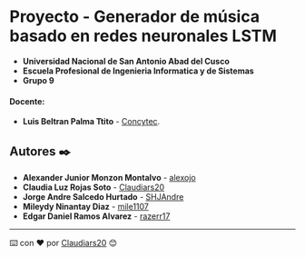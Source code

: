 # Proyecto - Generador de música basado en redes neuronales LSTM
- **Universidad Nacional de San Antonio Abad del Cusco**
- **Escuela Profesional de Ingenieria Informatica y de Sistemas**
- **Grupo 9**
#### Docente:
- **Luis Beltran Palma Ttito** - [Concytec](http://dina.concytec.gob.pe/appDirectorioCTI/VerDatosInvestigador.do;jsessionid=0a57f731d8f19e91a96dd3446392?id_investigador=11794).

## Autores ✒️
* **Alexander Junior Monzon Montalvo** - [alexojo](https://github.com/alexojo)
* **Claudia Luz Rojas Soto** - [Claudiars20](https://github.com/Claudiars20)
* **Jorge Andre Salcedo Hurtado** - [SHJAndre](https://github.com/SHJAndre)
* **Mileydy Ninantay Diaz** - [mile1107](https://github.com/mile1107)
* **Edgar Daniel Ramos Alvarez** - [razerr17](https://github.com/razerr17)
---
⌨️ con ❤️ por [Claudiars20](https://github.com/Claudiars20) 😊
